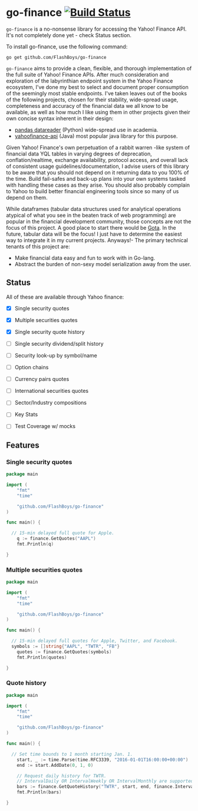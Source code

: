 # go-finance [![Build Status](https://travis-ci.org/FlashBoys/go-finance.svg?branch=master)](https://travis-ci.org/FlashBoys/go-finance)

`go-finance` is a no-nonsense library for accessing the Yahoo! Finance API. It's not completely done yet - check Status section.

To install go-finance, use the following command:

```
go get github.com/FlashBoys/go-finance
```

`go-finance` aims to provide a clean, flexible, and thorough implementation of the full suite of Yahoo! Finance APIs. After much consideration and exploration of the labyrinthian endpoint system in the Yahoo Finance ecosystem, I've done my best to select and document proper consumption of the seemingly most stable endpoints. I've taken leaves out of the books of the following projects, chosen for their stability, wide-spread usage, completeness and accuracy of the financial data we all know to be available, as well as how much I like using them in other projects given their own concise syntax inherent in their design:

  * [pandas datareader](https://github.com/pydata/pandas-datareader) (Python) wide-spread use in academia.
  * [yahoofinance-api](https://github.com/sstrickx/yahoofinance-api) (Java) most popular java library for this purpose.



Given Yahoo! Finance's own perpetuation of a rabbit warren -like system of financial data YQL tables in varying degrees of deprecation, conflation/realtime, exchange availability, protocol access, and overall lack of consistent usage guidelines/documentation, I advise users of this library to be aware that you should not depend on it returning data to you 100% of the time. Build fail-safes and back-up plans into your own systems tasked with handling these cases as they arise. You should also probably complain to Yahoo to build better financial engineering tools since so many of us depend on them.

While dataframes (tabular data structures used for analytical operations atypical of what you see in the beaten track of web programming) are popular in the financial development community, those concepts are not the focus of this project. A good place to start there would be [Gota](https://github.com/kniren/gota). In the future, tabular data will be the focus! I just have to determine the easiest way to integrate it in my current projects. Anyways!- The primary technical tenants of this project are:

  * Make financial data easy and fun to work with in Go-lang.
  * Abstract the burden of non-sexy model serialization away from the user.


## Status

All of these are available through Yahoo finance:

- [x] Single security quotes
- [x] Multiple securities quotes
- [x] Single security quote history
- [ ] Single security dividend/split history
- [ ] Security look-up by symbol/name
- [ ] Option chains
- [ ] Currency pairs quotes
- [ ] International securities quotes
- [ ] Sector/Industry compositions
- [ ] Key Stats
- [ ] Test Coverage w/ mocks


## Features


### Single security quotes

```go
package main

import (
	"fmt"
	"time"

	"github.com/FlashBoys/go-finance"
)

func main() {

  // 15-min delayed full quote for Apple.
	q := finance.GetQuotes("AAPL")
	fmt.Println(q)

}
```

### Multiple securities quotes

```go
package main

import (
	"fmt"
	"time"

	"github.com/FlashBoys/go-finance"
)

func main() {

  // 15-min delayed full quotes for Apple, Twitter, and Facebook.
  symbols := []string{"AAPL", "TWTR", "FB"}
	quotes := finance.GetQuotes(symbols)
	fmt.Println(quotes)

}
```

### Quote history

```go
package main

import (
	"fmt"
	"time"

	"github.com/FlashBoys/go-finance"
)

func main() {

  // Set time bounds to 1 month starting Jan. 1.
	start, _ := time.Parse(time.RFC3339, "2016-01-01T16:00:00+00:00")
	end := start.AddDate(0, 1, 0)

	// Request daily history for TWTR.
	// IntervalDaily OR IntervalWeekly OR IntervalMonthly are supported.
	bars := finance.GetQuoteHistory("TWTR", start, end, finance.IntervalDaily)
	fmt.Println(bars)

}
```
